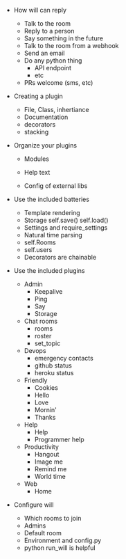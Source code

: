 
- How will can reply
    - Talk to the room
    - Reply to a person
    - Say something in the future
    - Talk to the room from a webhook
    - Send an email
    - Do any python thing
        - API endpoint
        - etc
    - PRs welcome (sms, etc)

- Creating a plugin
    - File, Class, inhertiance
    - Documentation
    - decorators
    - stacking

- Organize your plugins
    - Modules
    
    - Help text
    - Config of external libs

- Use the included batteries
    - Template rendering
    - Storage
        self.save()
        self.load()
    - Settings and require_settings
    - Natural time parsing
    - self.Rooms
    - self.users
    - Decorators are chainable

- Use the included plugins
    - Admin
        - Keepalive
        - Ping
        - Say
        - Storage
    - Chat rooms
        - rooms
        - roster
        - set_topic
    - Devops
        - emergency contacts
        - github status
        - heroku status
    - Friendly
        - Cookies
        - Hello
        - Love
        - Mornin'
        - Thanks
    - Help
        - Help
        - Programmer help
    - Productivity
        - Hangout
        - Image me
        - Remind me
        - World time
    - Web
        - Home

- Configure will
    - Which rooms to join
    - Admins
    - Default room
    - Environment and config.py
    - python run_will is helpful